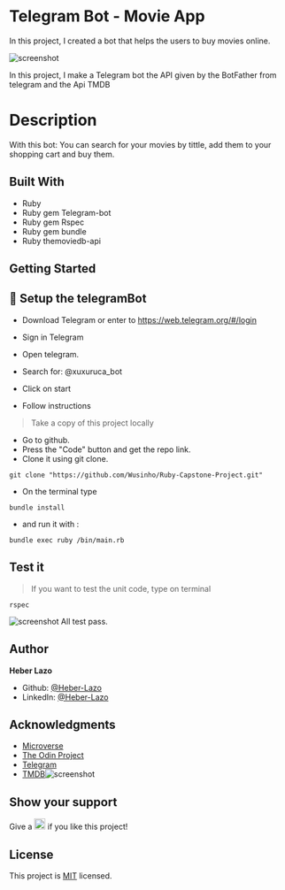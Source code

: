 
# Telegram Bot - Movie App

In this project, I created a bot that helps the users to buy movies online.

![screenshot](assets/tele_screnshot.png)

In this project, I make a Telegram bot the API given by the BotFather from telegram and the Api TMDB

# Description

With this bot:
You can search for your movies by tittle, add them to your shopping cart and buy them.

## Built With

- Ruby
- Ruby gem Telegram-bot
- Ruby gem Rspec
- Ruby gem bundle
- Ruby themoviedb-api

## Getting Started

## 📝 Setup the telegramBot

- Download Telegram or enter to https://web.telegram.org/#/login

- Sign in Telegram

- Open telegram.

- Search for: @xuxuruca_bot

- Click on start

- Follow instructions

> Take a copy of this project locally

- Go to github.
- Press the "Code" button and get the repo link.
- Clone it using git clone.

```
git clone "https://github.com/Wusinho/Ruby-Capstone-Project.git"
```

- On the terminal type

```
bundle install
```

- and run it with :

```
bundle exec ruby /bin/main.rb
```

## Test it

> If you want to test the unit code, type on terminal

```
rspec
```

![screenshot](assets/rspec_test.png)
All test pass.

## Author

<b>Heber Lazo</b>

- Github: [@Heber-Lazo](https://github.com/Wusinho)
- LinkedIn: [@Heber-Lazo](https://www.linkedin.com/in/heber-lazo-benza-523266133/)

## Acknowledgments

- [Microverse](https://www.microverse.org/)
- [The Odin Project](https://www.theodinproject.com)
- [Telegram](https://web.telegram.org/)
- [TMDB](https://www.themoviedb.org/)![screenshot](assets/logo.svg)

## Show your support

<p> Give a 
  <g-emoji class="g-emoji" alias="star" fallback-src="https://github.githubassets.com/images/icons/emoji/unicode/2b50.png"><img class="emoji" alt="star" height="20" width="20" src="https://github.githubassets.com/images/icons/emoji/unicode/2b50.png"></g-emoji>
  if you like this project!</p>

## License

This project is [MIT](LICENSE) licensed.
